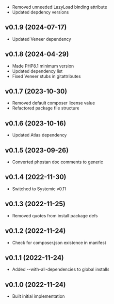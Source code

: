 * Removed unneeded LazyLoad binding attribute
* Updated depdency versions

## v0.1.9 (2024-07-17)
* Updated Veneer dependency

## v0.1.8 (2024-04-29)
* Made PHP8.1 minimum version
* Updated dependency list
* Fixed Veneer stubs in gitattributes

## v0.1.7 (2023-10-30)
* Removed default composer license value
* Refactored package file structure

## v0.1.6 (2023-10-16)
* Updated Atlas dependency

## v0.1.5 (2023-09-26)
* Converted phpstan doc comments to generic

## v0.1.4 (2022-11-30)
* Switched to Systemic v0.11

## v0.1.3 (2022-11-25)
* Removed quotes from install package defs

## v0.1.2 (2022-11-24)
* Check for composer.json existence in manifest

## v0.1.1 (2022-11-24)
* Added --with-all-dependencies to global installs

## v0.1.0 (2022-11-24)
* Built initial implementation
